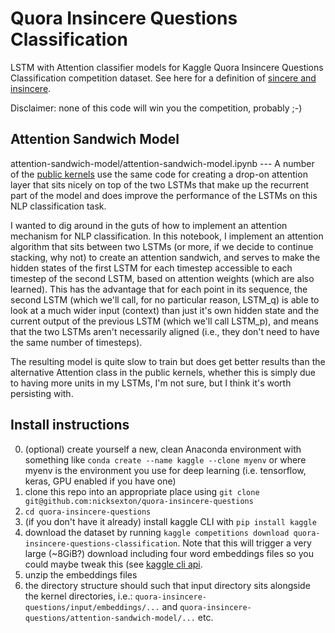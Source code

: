 # Quora Insincere Questions Classification 
LSTM with Attention classifier models for Kaggle Quora Insincere Questions Classification competition dataset. See here for a definition of [sincere and insincere](https://www.kaggle.com/c/quora-insincere-questions-classification/discussion/77691#456365). 

Disclaimer: none of this code will win you the competition, probably ;-) 

## Attention Sandwich Model
attention-sandwich-model/attention-sandwich-model.ipynb --- A number of the [public kernels](https://www.kaggle.com/shujian/different-embeddings-with-attention-fork-fork) use the same code for creating a drop-on attention layer that sits nicely on top of the two LSTMs that make up the recurrent part of the model and does improve the performance of the LSTMs on this NLP classification task.

I wanted to dig around in the guts of how to implement an attention mechanism for NLP classification. In this notebook, I  implement an attention algorithm that sits between two LSTMs (or more, if we decide to continue stacking, why not) to create an attention sandwich, and serves to make the hidden states of the first LSTM for each timestep accessible to each timestep of the second LSTM, based on attention weights (which are also learned). This has the advantage that for each point in its sequence, the second LSTM (which we'll call, for no particular reason, LSTM_q) is able to look at a much wider input (context) than just it's own hidden state and the current output of the previous LSTM (which we'll call LSTM_p), and means that the two LSTMs aren't necessarily aligned (i.e., they don't need to have the same number of timesteps).

The resulting model is quite slow to train but does get better results than the alternative Attention class in the public kernels, whether this is simply due to having more units in my LSTMs, I'm not sure, but I think it's worth persisting with.

## Install instructions
0. (optional) create yourself a new, clean Anaconda environment with something like `conda create --name kaggle --clone myenv` or where myenv is the environment you use for deep learning (i.e. tensorflow, keras, GPU enabled if you have one)
1. clone this repo into an appropriate place using `git clone git@github.com:nicksexton/quora-insincere-questions`
2. `cd quora-insincere-questions`
2. (if you don't have it already) install kaggle CLI with `pip install kaggle`
3. download the dataset by running `kaggle competitions download quora-insincere-questions-classification`. Note that this will trigger a very large (~8GiB?) download including four word embeddings files so you could maybe tweak this (see [kaggle cli api](https://github.com/Kaggle/kaggle-api).
4. unzip the embeddings files
5. the directory structure should such that input directory sits alongside the kernel directories, i.e.: `quora-insincere-questions/input/embeddings/...` and `quora-insincere-questions/attention-sandwich-model/...` etc.
